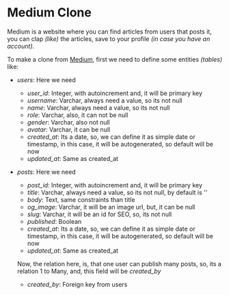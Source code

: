 # Medium Clone

Medium is a website where you can find articles from users that posts it, you can clap _(like)_ the articles, save to your profile _(in case you have an account)_.

To make a clone from [Medium](https://medium.com/), first we need to define some entities _(tables)_ like:

- _users_: Here we need

  - _user_id_: Integer, with autoincrement and, it will be primary key
  - _username_: Varchar, always need a value, so its not null
  - _name_: Varchar, always need a value, so its not null
  - _role_: Varchar, also, it can not be null
  - _gender_: Varchar, also not null
  - _avatar_: Varchar, it can be null
  - _created_at_: Its a date, so, we can define it as simple date or timestamp, in this case, it will be autogenerated, so default will be now
  - _updated_at_: Same as created_at

- _posts_: Here we need

  - _post_id_: Integer, with autoincrement and, it will be primary key
  - _title_: Varchar, always need a value, so its not null, by default is ''
  - _body_: Text, same constraints than title
  - _og_image_: Varchar, it will be an image url, but, it can be null
  - _slug_: Varchar, it will be an id for SEO, so, its not null
  - _published_: Boolean
  - _created_at_: Its a date, so, we can define it as simple date or timestamp, in this case, it will be autogenerated, so default will be now
  - _updated_at_: Same as created_at

  Now, the relation here, is, that one user can publish many posts, so, its a relation 1 to Many, and, this field will be _created_by_

  - _created_by_: Foreign key from users
